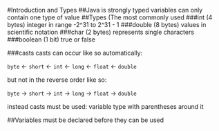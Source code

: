 #Introduction and Types
##Java is strongly typed
variables can only contain one type of value
##Types (The most commonly used
###int (4 bytes)
integer in range -2^31 to 2^31 - 1
###double (8 bytes)
values in scientific notation
###char (2 bytes)
represents single characters
###boolean (1 bit)
true or false

###casts
casts can occur like so automatically:

`byte` <- `short` <- `int` <- `long` <- `float` <- `double`

but not in the reverse order like so:

`byte` -> `short` -> `int` -> `long` -> `float` -> `double`

instead casts must be used: variable type with parentheses around it<br/>

##Variables
must be declared before they can be used
